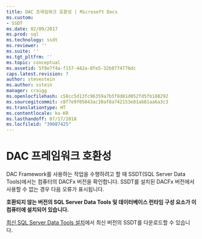 ```yaml
---
title: DAC 프레임워크 호환성 | Microsoft Docs
ms.custom:
- SSDT
ms.date: 02/09/2017
ms.prod: sql
ms.technology: ssdt
ms.reviewer: ''
ms.suite: ''
ms.tgt_pltfrm: ''
ms.topic: conceptual
ms.assetid: 5f8e7f4a-f157-442a-8fe5-32b8774776dc
caps.latest.revision: 7
author: stevestein
ms.author: sstein
manager: craigg
ms.openlocfilehash: c58cc5d13fc96359a7b5f8d81d852fd5fb188292
ms.sourcegitcommit: c8f7e9f05043ac10af8a742153e81ab81aa6a3c3
ms.translationtype: HT
ms.contentlocale: ko-KR
ms.lasthandoff: 07/17/2018
ms.locfileid: "39087425"
---
```

# <a name="dac-framework-compatibility"></a>DAC 프레임워크 호환성
DAC Framework를 사용하는 작업을 수행하려고 할 때 SSDT(SQL Server Data Tools)에서는 컴퓨터의 DACFx 버전을 확인합니다. SSDT를 설치된 DACFx 버전에서 사용할 수 없는 경우 다음 오류가 표시됩니다.  
  
**호환되지 않는 버전의 SQL Server Data Tools 및 데이터베이스 런타임 구성 요소가 이 컴퓨터에 설치되어 있습니다.**  
  
[최신 SQL Server Data Tools 설치](http://go.microsoft.com/fwlink/?LinkID=616714)에서 최신 버전의 SSDT를 다운로드할 수 있습니다.  
  
